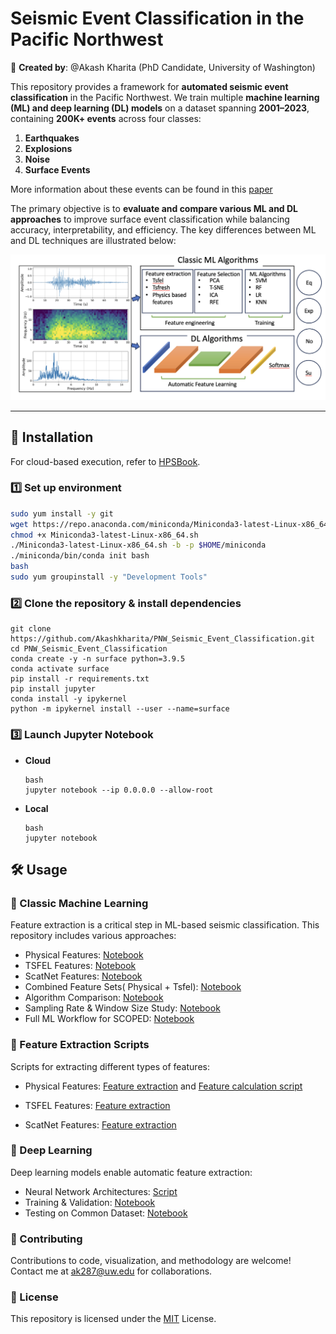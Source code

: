 # **Seismic Event Classification in the Pacific Northwest**  

📌 **Created by**: @Akash Kharita (PhD Candidate, University of Washington)  

This repository provides a framework for **automated seismic event classification** in the Pacific Northwest. We train multiple **machine learning (ML) and deep learning (DL) models** on a dataset spanning **2001–2023**, containing **200K+ events** across four classes:  

1. **Earthquakes**  
2. **Explosions**  
3. **Noise**  
4. **Surface Events**  

More information about these events can be found in this [paper](https://seismica.library.mcgill.ca/article/view/368)

The primary objective is to **evaluate and compare various ML and DL approaches** to improve surface event classification while balancing accuracy, interpretability, and efficiency. The key differences between ML and DL techniques are illustrated below:  

![ML vs DL](Figures/ML_vs_DL.png)  

---

## **🚀 Installation**  

For cloud-based execution, refer to [HPSBook](https://seisscoped.org/HPS-book/chapters/cloud/AWS_101.html).  

### **1️⃣ Set up environment**  
```bash
sudo yum install -y git  
wget https://repo.anaconda.com/miniconda/Miniconda3-latest-Linux-x86_64.sh  
chmod +x Miniconda3-latest-Linux-x86_64.sh  
./Miniconda3-latest-Linux-x86_64.sh -b -p $HOME/miniconda  
./miniconda/bin/conda init bash  
bash  
sudo yum groupinstall -y "Development Tools"
```


### **2️⃣ Clone the repository & install dependencies** 

```
git clone https://github.com/Akashkharita/PNW_Seismic_Event_Classification.git  
cd PNW_Seismic_Event_Classification  
conda create -y -n surface python=3.9.5  
conda activate surface  
pip install -r requirements.txt  
pip install jupyter  
conda install -y ipykernel  
python -m ipykernel install --user --name=surface  
```

### **3️⃣ Launch Jupyter Notebook**

- **Cloud**
  ```
  bash
  jupyter notebook --ip 0.0.0.0 --allow-root

  ```
  

- **Local**
  
  ```
  bash
  jupyter notebook
  ```

## 🛠️ Usage
### 📌 Classic Machine Learning
Feature extraction is a critical step in ML-based seismic classification. This repository includes various approaches:

- Physical Features: [Notebook](notebooks/classification_based_on_physical_features_only.ipynb)
- TSFEL Features: [Notebook](notebooks/classification_based_on_tsfel_features_only.ipynb)
- ScatNet Features: [Notebook](notebooks/classification_based_on_scatnet_features.ipynb)
- Combined Feature Sets( Physical + Tsfel): [Notebook](notebooks/classification_based_on_combination_of_physical_tsfel_features.ipynb)
- Algorithm Comparison: [Notebook](notebooks/comparison_of_ml_algorithms.ipynb)
- Sampling Rate & Window Size Study: [Notebook](notebooks/testing_with_diff_freq_samp_duration.ipynb)
- Full ML Workflow for SCOPED: [Notebook](notebooks/ML_Classification_Workflow_for_Scoped.ipynb)


### 📌 Feature Extraction Scripts
Scripts for extracting different types of features:

- Physical Features:
[Feature extraction](feature_extraction_scripts/physical_feature_extraction_scripts/physical_feature_extraction_combined_script.py) and
[Feature calculation script](feature_extraction_scripts/physical_feature_extraction_scripts/seis_feature.py)

- TSFEL Features:
[Feature extraction](feature_extraction_scripts/tsfel_feature_extraction_scripts/tsfel_feature_extraction_combined_script.py)

- ScatNet Features:
[Feature extraction](feature_extraction_scripts/scatnet_feature_extraction_scripts/scatnet_feature_extraction_comcat_part1_p_50_100.py) 


### 📌 Deep Learning
Deep learning models enable automatic feature extraction:

- Neural Network Architectures: [Script](https://github.com/Akashkharita/PNW_Seismic_Event_Classification/blob/main/deep_learning/scripts/neural_network_architectures.py)
- Training & Validation: [Notebook](deep_learning/testing_deep_learning_architectures.ipynb)
- Testing on Common Dataset: [Notebook](deep_learning/testing_on_a_common_test_dataset.ipynb) 



### 🤝 Contributing
Contributions to code, visualization, and methodology are welcome! Contact me at ak287@uw.edu for collaborations.


### 📜 License
This repository is licensed under the [MIT](LICENSE) License.

